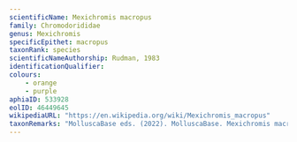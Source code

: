```yaml
---
scientificName: Mexichromis macropus
family: Chromodorididae
genus: Mexichromis
specificEpithet: macropus
taxonRank: species
scientificNameAuthorship: Rudman, 1983
identificationQualifier: 
colours:
    - orange
    - purple
aphiaID: 533928
eolID: 46449645
wikipediaURL: "https://en.wikipedia.org/wiki/Mexichromis_macropus"
taxonRemarks: "MolluscaBase eds. (2022). MolluscaBase. Mexichromis macropus Rudman, 1983. Accessed through: World Register of Marine Species at: https://www.marinespecies.org/aphia.php?p=taxdetails&id=533928 on 2022-02-24"
---
```

